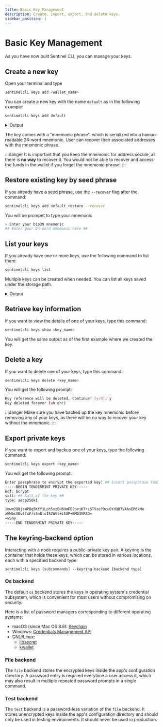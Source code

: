 ```yaml
---
title: Basic Key Management
description: Create, import, export, and delete keys.
sidebar_position: 1
---
```


# Basic Key Management

As you have now built Sentinel CLI, you can manage your keys.

## Create a new key

Open your terminal and type


```bash
sentinelcli keys add <wallet_name>
```

You can create a new key with the name `default` as in the following example:

```bash
sentinelcli keys add default
```

<details>
<summary>Output</summary>
<p>

#### This is the output of `sentinelcli add key default`

```bash
- name: default
  type: local
  address: sent1706klv73nhw2k3p0yl3l88q9p6vlypudrk3nr7
  pubkey: '{"@type":"/cosmos.crypto.secp256k1.PubKey","key":"AxU17+KenLYWlmN50t+zDNvOz3YtzrBT6YwzGfi56Wvb"}'
  mnemonic: ""

**Important** write this mnemonic phrase in a safe place.
It is the only way to recover your account if you ever forget your password.

fee water butter culture rocket focus render asset boost because perfect cargo amused shuffle easily major enact casual sheriff onion screen wall method dizzy
```

</p>
</details>

The key comes with a "mnemonic phrase", which is serialized into a human-readable 24-word mnemonic. User can recover their associated addresses with the mnemonic phrase.

:::danger
It is important that you keep the mnemonic for address secure, as there is **no way** to recover it. You would not be able to recover and access the funds in the wallet if you forget the mnemonic phrase.
:::

## Restore existing key by seed phrase

If you already have a seed phrase, use the `--recover` flag after the command:

```bash
sentinelcli keys add default_restore --recover
```

You will be prompet to type your mnemonic

```bash
> Enter your bip39 mnemonic
## Enter your 24-word mnemonic here ##
```

## List your keys

If you already have one or more keys, use the following command to list them:

```bash
sentinelcli keys list
```

Multiple keys can be created when needed. You can list all keys saved under the storage path.

<details>
<summary>Output</summary>
<p>

#### This is the output of `sentinelcli add key default`

```bash
- name: default
  type: local
  address: sent13zzgfl5n05tk97sq7xdgvx5zmfhx6undyw8722
  pubkey: '{"@type":"/cosmos.crypto.secp256k1.PubKey","key":"A6oQhw7UBXp98BxGq8n638dkkYxDhLXHlIsWTdvibY70"}'
  mnemonic: ""
- name: default_recover
  type: local
  address: sent1tsefn9fs66gzjzuld0lf402t6p5rhgwcntzahs
  pubkey: '{"@type":"/cosmos.crypto.secp256k1.PubKey","key":"A0N2NsaJVu4i11jBeoVMvSFDqoGi2nDcJlplMUF9BVS1"}'
  mnemonic: ""
```

</p>
</details>

## Retrieve key information

If you want to view the details of one of your keys, type this command:

```bash
sentinelcli keys show <key_name>
```

You will get the same output as of the first example where we created the key.

## Delete a key

If you want to delete one of your keys, type this command:

```bash
sentinelcli keys delete <key_name>
```

You will get the following prompt:

```bash
Key reference will be deleted. Continue? [y/N]: y
Key deleted forever (uh oh!)
```

:::danger
Make sure you have backed up the key mnemonic before removing any of your keys, as there will be no way to recover your key without the mnemonic.
:::

## Export private keys

If you want to export and backup one of your keys, type the following command:

```bash
sentinelcli keys export <key_name>
```

You will get the following prompt:

```bash
Enter passphrase to encrypt the exported key: ## Insert passphrase (must be at least 8 characters)##
-----BEGIN TENDERMINT PRIVATE KEY-----
kdf: bcrypt
salt: ## Salt of the key ##
type: secp256k1

imwm2Q8jsWPBg5KfY1Lph5xzEH6UmFE2ovjKTrzST9zePDcuOYdQB7VAhsEP6kMo
zWHbcVDvtfxF/sSn8lo1SZWVt+L5UP+BMG1VPAQ=
=wSny
-----END TENDERMINT PRIVATE KEY-----
```

## The keyring-backend option

Interacting with a node requires a public-private key pair. A keyring is the container that holds these keys, which can be stored in various locations, each with a specified backend type.

```
sentinelcli keys [subcommands] --keyring-backend [backend type]
```
### Os backend

The default `os` backend stores the keys in operating system's credential subsystem, which is convenient for most users without compromising on security. 

Here is a list of password managers corresponding to different operating systems:
- macOS (since Mac OS 8.6): [Keychain](https://support.apple.com/en-gb/guide/keychain-access/welcome/mac)
- Windows: [Credentials Management API](https://learn.microsoft.com/en-us/windows/win32/secauthn/credentials-management)
- GNU/Linux:
  - [libsecret](https://gitlab.gnome.org/GNOME/libsecret)
  - [kwallet](https://api.kde.org/frameworks/kwallet/html/index.html)

### File backend

The `file` backend stores the encrypted keys inside the app's configuration directory. A password entry is required everytime a user access it, which may also result in multiple repeated password prompts in a single command.

### Test backend

The `test` backend is a password-less variation of the `file` backend. It stores unencrypted keys inside the app's configuration directory and should only be used in testing environments. It should never be used in production.